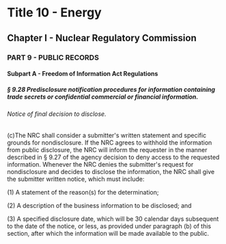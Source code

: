 
# Title 10 - Energy
## Chapter I - Nuclear Regulatory Commission
### PART 9 - PUBLIC RECORDS
#### Subpart A - Freedom of Information Act Regulations
##### § 9.28 Predisclosure notification procedures for information containing trade secrets or confidential commercial or financial information.
###### Notice of final decision to disclose.

(c)The NRC shall consider a submitter's written statement and specific grounds for nondisclosure. If the NRC agrees to withhold the information from public disclosure, the NRC will inform the requester in the manner described in § 9.27 of the agency decision to deny access to the requested information. Whenever the NRC denies the submitter's request for nondisclosure and decides to disclose the information, the NRC shall give the submitter written notice, which must include:

(1) A statement of the reason(s) for the determination;

(2) A description of the business information to be disclosed; and

(3) A specified disclosure date, which will be 30 calendar days subsequent to the date of the notice, or less, as provided under paragraph (b) of this section, after which the information will be made available to the public.
